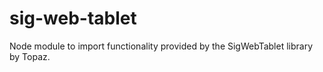 # sig-web-tablet
Node module to import functionality provided by the SigWebTablet library by Topaz.

